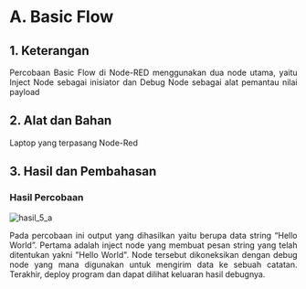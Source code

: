 # A. Basic Flow

## 1. Keterangan

<p align="justify">Percobaan Basic Flow di Node-RED menggunakan dua node utama, yaitu Inject Node sebagai inisiator dan Debug Node sebagai alat pemantau nilai payload

## 2. Alat dan Bahan

Laptop yang terpasang Node-Red
   
## 3. Hasil dan Pembahasan

### Hasil Percobaan

![hasil_5_a](https://github.com/milham08330/Embedded-System/assets/42812745/f393263d-e2fe-43ad-b573-82e2c35412de)

<p align="justify">Pada percobaan ini output yang dihasilkan yaitu berupa data string “Hello World”. Pertama adalah inject node yang membuat pesan string yang telah ditentukan yakni "Hello World". Node tersebut dikoneksikan dengan debug node yang mana digunakan untuk mengirim data ke sebuah catatan. Terakhir, deploy program dan dapat dilihat keluaran hasil debugnya.


<br></br>
